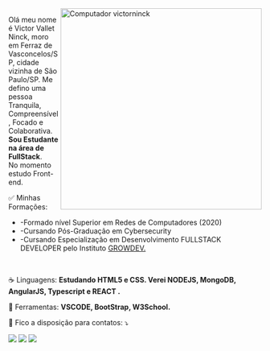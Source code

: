 <img src="https://raw.githubusercontent.com/MicaelliMedeiros/micaellimedeiros/master/image/computer-illustration.png" min-width="400px" max-width="400px" width="400px" align="right" alt="Computador victorninck">

<p align="left"> 
  Olá meu nome é Victor Vallet Ninck, moro em Ferraz de Vasconcelos/SP, cidade vizinha de São Paulo/SP. Me defino uma pessoa Tranquila, Compreensível, Focado e Colaborativa. <strong>Sou Estudante na área de FullStack</strong>.<br>
  No momento estudo Front-end. 
</p>

<p align="Left"> ✅ Minhas Formações: </p>
   <ul>
  <li>-Formado nível Superior em Redes de Computadores (2020)</li>
  <li>-Cursando Pós-Graduação em Cybersecurity</li>
  <li>-Cursando Especialização em Desenvolvimento FULLSTACK DEVELOPER pelo Instituto <a href="http://www.growdev.com.br" target="_blank;">GROWDEV.</a>
        </ul>
  <br>

<p align="left">
  ☕ Linguagens: <strong> Estudando HTML5 e CSS. Verei NODEJS, MongoDB, AngularJS, Typescript e REACT .</strong>
</p>

<p align="left">
  💼 Ferramentas: <strong>VSCODE, BootStrap, W3School.</strong>
</p>

<p align="left">
  💌 Fico a disposição para contatos: ⤵️
</p>

<p align="left">
  <a href="https://mail.google.com/mail/u/hardupgrade@gmail.com;" target="_blank;" alt="Gmail">
  <img src="https://img.shields.io/badge/-Gmail-FF0000?style=flat-square&labelColor=FF0000&logo=gmail&logoColor=white&link=LINK-DO-SEU-EMAIL" /></a>

  <a href="https://www.linkedin.com/in/victor-vallet-ninck-148029154;" target="_blank;" alt="Linkedin">
  <img src="https://img.shields.io/badge/-Linkedin-0e76a8?style=flat-square&logo=Linkedin&logoColor=white&link=LINK-DO-SEU-LINKEDIN" /></a>

 <a href="https://api.whatsapp.com/send?phone=5511968774488;" target="_blank;" alt="WhatsApp">
  <img src="https://img.shields.io/badge/-WhatsApp-25d366?style=flat-square&labelColor=25d366&logo=whatsapp&logoColor=white&link=API-DO-SEU-WHATSAPP"/></a> </p>

 
